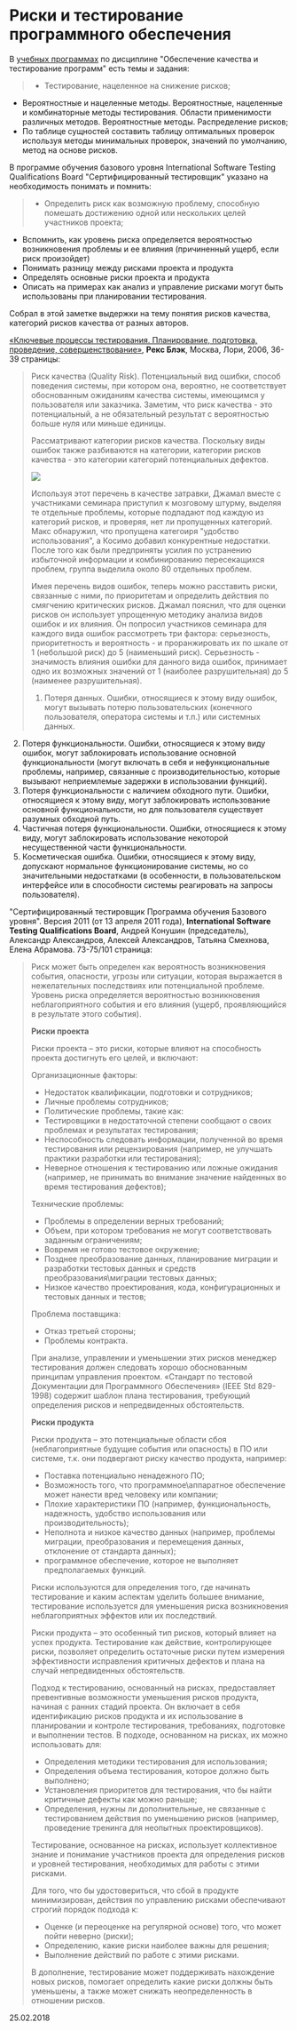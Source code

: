 # Риски и тестирование программного обеспечения

В [учебных программах](/2016-08-14-educational-programs-exam-questions-and-literature.md) по дисциплине "Обеспечение качества и тестирование программ" есть темы и задания:
> - Тестирование, нацеленное на снижение рисков;
- Вероятностные и нацеленные методы. Вероятностные, нацеленные и комбинаторные методы тестирования. Области применимости различных методов. Вероятностные методы. Распределение рисков;
- По таблице сущностей составить таблицу оптимальных проверок используя методы минимальных проверок, значений по умолчанию, метод на основе рисков.

В программе обучения базового уровня International Software Testing Qualifications Board "Сертифицированный тестировщик" указано на необходимость понимать и помнить:
> - Определить риск как возможную проблему, способную помешать достижению одной или нескольких целей участников проекта;
- Вспомнить, как уровень риска определяется вероятностью возникновения проблемы и ее влияния (причиненный ущерб, если риск произойдет)
- Понимать разницу между рисками проекта и продукта
- Определять основные риски проекта и продукта
- Описать на примерах как анализ и управление рисками могут быть использованы при планировании тестирования.

Собрал в этой заметке выдержки на тему понятия рисков качества, категорий рисков качества от разных авторов.

[«Ключевые процессы тестирования. Планирование, подготовка, проведение, совершенствование»](https://www.piter.com/product/kak-testiruyut-v-google), **Рекс Блэк**, Москва, Лори, 2006, 36-39 страницы:

> Риск качества (Quality Risk). Потенциальный вид ошибки, способ поведения системы, при котором она, вероятно, не соответствует обоснованным ожиданиям качества системы, имеющимся у пользователя или заказчика. Заметим, что риск качества - это потенциальный, а не обязательный результат с вероятностью больше нуля или миньше единицы.
>
> Рассматривают категории рисков качества. Поскольку виды ошибок также разбиваются на категории, категории рисков качества - это категории категорий потенциальных дефектов.
>
> ![](https://lh3.googleusercontent.com/unN7c3tZai3uGmeJ_cbfS9W0AN_WlNnebj7DRKdSc0vaeIZj8G3DBW8sFzuHtTW2RsSTW0uxD65FVNbVyM5Rn8M9I43xbDeWJOv5QYBnyBdtoaTvwUBrpDhIGTA14Ea8IpOAEemHoAEpiZTCMVBjSdWFFKHzlgRUEXzupoyf13GTTg4jKkvHpmWJdqtt6pnoFAJCx1artChTpmcn3BhyhRSJcuUdTXKZ_w9Ycr0yOZVzvwMfPIDSgZxjrRRVf-4jvwFPdxmtjum658eOCqzAQP-tPlyOaLUHQxfmw3mMiejM5Fd-kCjJkclbNCsaPBfl9XFeqwWUpCMAht5Abey06Bt7P7FK7oEnixsl4fPQeTyLKir0zFn34b0Hnv6c7fPRGPhZAO4zoyKYjuBFZ7UlI8z3lYYyxi7aF5t5BFuavIIQu50Fh0jDMO2KG2BPiXHGC1JsJLNa83cdq9a7xyCjsNl20QrExMiPzAYR9babCjoTPfabax3IUk-PG2Q5e5bE5EsR0g5k9iDLVpkT5ATBgzkzqaEwYin1D9qnVCdkSUwD5b0K7E6YmjwybqjnTqtDD_28QSISwQKeIm-5pznaQNvOSPc5v6WgkJZKSi3gNarModv_DmBFOcyI-3x5fiYkAx0OKjT-wZ_liILv-rYDzZgi-eEwGTLn=w849-h816-no)
>
> Используя этот перечень в качестве затравки, Джамал вместе с участниками семинара приступил к мозговому штурму, выделяя те отдельные проблемы, которые подпадают под каждую из категорий рисков, и проверяя, нет ли пропущенных категорий. Макс обнаружил, что пропущена категоиря "удобство использования", а Косимо добавил конкурентные недостатки. После того как были предприняты усилия по устранению избыточной информации и комбинированию пересекащихся проблем, группа выделила около 80 отдельных проблем.
>
> Имея перечень видов ошибок, теперь можно расставить риски, связанные с ними, по приоритетам и определить действия по смягчению критических рисков. Джамал пояснил, что для оценки рисков он использует упрощенную методику анализа видов ошибок и их влияния. Он попросил участников семинара для каждого вида ошибок рассмотреть три фактора: серьезность, приоритетность и вероятность - и проранжировать их по шкале от 1 (небольшой риск) до 5 (наименьший риск). Серьезность - значимость влияния ошибки для данного вида ошибок, принимает одно их возможных значений от 1 (наиболее разрушительная) до 5 (наименее разрушительная).
>
> 1. Потеря данных. Ошибки, относящиеся к этому виду ошибок, могут вызывать потерю пользовательских (конечного пользователя, оператора системы и т.п.) или системных данных.
2. Потеря функциональности. Ошибки, относящиеся к этому виду ошибок, могут заблокировать использование основной функциональности (могут включать в себя и нефункциональные проблемы, например, связанные с производительностью, которые вызывают неприемлемые задержки в использовании функций).
3. Потеря функциональности с наличием обходного пути. Ошибки, относящиеся к этому виду, могут заблокировать использование основной функциональности, но для пользователя существует разумных обходной путь.
4. Частичная потеря функциональности. Ошибки, относящиеся к этому виду, могут заблокировать использование некоторой несущественной части функциональности.
5. Косметическая ошибка. Ошибки, относящиеся к этому виду, допускают нормальное функционирование системы, но со значительными недостатками (в особенности, в пользовательском интерфейсе или в способности системы реагировать на запросы пользователя).

"Сертифицированный тестировщик Программа обучения Базового уровня". Версия 2011 (от 13 апреля 2011 года), **International Software Testing Qualifications Board**, Андрей Конушин (председатель), Александр Александров, Алексей Александров, Татьяна Смехнова, Елена Абрамова. 73-75/101 страница:

> Риск может быть определен как вероятность возникновения события, опасности, угрозы или ситуации, которая выражается в нежелательных последствиях или потенциальной проблеме. Уровень риска определяется вероятностью возникновения неблагоприятного события и его влияния (ущерб, проявляющийся в результате этого события).
>
> **Риски проекта**
>
> Риски проекта – это риски, которые влияют на способность проекта достигнуть его целей, и включают:
>
> Организационные факторы:
> 
> - Недостаток квалификации, подготовки и сотрудников;
> - Личные проблемы сотрудников;
> - Политические проблемы, такие как:
>  - Тестировщики в недостаточной степени сообщают о своих проблемах и результатах тестирования;
>  - Неспособность следовать информации, полученной во время тестирования или рецензирования (например, не улучшать практики разработки или тестирования);
> - Неверное отношения к тестированию или ложные ожидания (например, не принимать во внимание значение найденных во время тестирования дефектов);
>
> Технические проблемы:
> 
> - Проблемы в определении верных требований;
> - Объем, при котором требования не могут соответствовать заданным ограничениям;
> - Вовремя не готово тестовое окружение;
> - Позднее преобразование данных, планирование миграции и разработки тестовых данных и средств преобразования\миграции тестовых данных;
> - Низкое качество проектирования, кода, конфигурационных и тестовых данных и тестов;
>
> Проблема поставщика:
> 
> - Отказ третьей стороны;
> - Проблемы контракта.
>
> При анализе, управлении и уменьшении этих рисков менеджер тестирования должен следовать хорошо обоснованным принципам управления проектом. «Стандарт по тестовой Документации для Программного Обеспечения» (IEEE Std 829-1998) содержит шаблон плана тестирования, требующий определения рисков и непредвиденных обстоятельств.
>
> **Риски продукта**
>
> Риски продукта – это потенциальные области сбоя (неблагоприятные будущие события или опасность) в ПО или системе, т.к. они подвергают риску качество продукта, например:
>
> - Поставка потенциально ненадежного ПО;
> - Возможность того, что программное\аппаратное обеспечение может нанести вред человеку или компании;
> - Плохие характеристики ПО (например, функциональность, надежность, удобство использования или производительность);
> - Неполнота и низкое качество данных (например, проблемы миграции, преобразования и перемещения данных, отклонение от стандарта данных);
> - программное обеспечение, которое не выполняет предполагаемых функций.
>
> Риски используются для определения того, где начинать тестирование и каким аспектам уделить большее внимание, тестирование используется для уменьшения риска возникновения неблагоприятных эффектов или их последствий.
>
> Риски продукта – это особенный тип рисков, который влияет на успех продукта. Тестирование как действие, контролирующее риски, позволяет определить остаточные риски путем измерения эффективности исправления критичных дефектов и плана на случай непредвиденных обстоятельств.
>
> Подход к тестированию, основанный на рисках, предоставляет превентивные возможности уменьшения рисков продукта, начиная с ранних стадий проекта. Он включает в себя идентификацию рисков продукта и их использование в планировании и контроле тестирования, требованиях, подготовке и выполнении тестов. В подходе, основанном на рисках, их можно использовать для:
> 
> - Определения методики тестирования для использования;
> - Определения объема тестирования, которое должно быть выполнено;
> - Установления приоритетов для тестирования, что бы найти критичные дефекты как можно раньше;
> - Определения, нужны ли дополнительные, не связанные с тестированием действия по уменьшению рисков (например, проведение тренинга для неопытных проектировщиков).
>
> Тестирование, основанное на рисках, использует коллективное знание и понимание участников проекта для определения рисков и уровней тестирования, необходимых для работы с этими рисками.
>
> Для того, что бы удостовериться, что сбой в продукте минимизирован, действия по управлению рисками обеспечивают строгий порядок подхода к:
>
> - Оценке (и переоценке на регулярной основе) того, что может пойти неверно (риски);
> - Определению, какие риски наиболее важны для решения;
> - Выполнение действий по работе с этими рисками.
>
> В дополнение, тестирование может поддерживать нахождение новых рисков, помогает определить какие риски должны быть уменьшены, а также может снижать неопределенность в отношении рисков.

25.02.2018